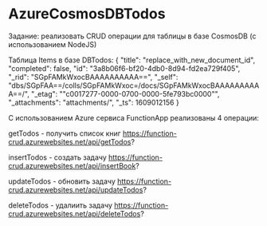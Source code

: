 # AzureCosmosDBTodos

Задание: реализовать CRUD операции для таблицы в базе CosmosDB (с использованием NodeJS)

Таблица Items в базе DBTodos: 
{
    "title": "replace_with_new_document_id",
    "completed": false,
    "id": "3a8b06f6-bf20-4db0-8d94-fd2ea729f405",
    "_rid": "SGpFAMkWxocBAAAAAAAAAA==",
    "_self": "dbs/SGpFAA==/colls/SGpFAMkWxoc=/docs/SGpFAMkWxocBAAAAAAAAAA==/",
    "_etag": "\"c0017277-0000-0700-0000-5fe793bc0000\"",
    "_attachments": "attachments/",
    "_ts": 1609012156
}

С использованием Azure сервиса FunctionApp реализованы 4 операции:

getTodos - получить список книг https://function-crud.azurewebsites.net/api/getTodos?

insertTodos - создать задачу https://function-crud.azurewebsites.net/api/insertBook?

updateTodos - обновить задачу https://function-crud.azurewebsites.net/api/updateTodos?

deleteTodos - удалиить задачу https://function-crud.azurewebsites.net/api/deleteTodos?

